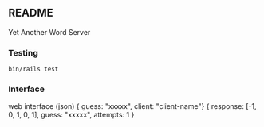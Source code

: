 ## README

Yet Another Word Server


### Testing

`bin/rails test`


### Interface

web interface (json)
{ guess: "xxxxx", client: "client-name"}
{ response: [-1, 0, 1, 0, 1], guess: "xxxxx", attempts: 1 }
